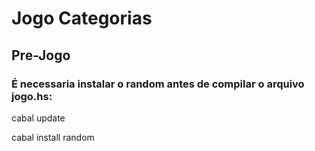 # Jogo Categorias

## Pre-Jogo
### É necessaria instalar o random antes de compilar o arquivo jogo.hs:
cabal update

cabal install random
